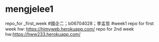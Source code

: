 # mengjelee1
repo_for _first_week
#國企二；b06704028；李孟哲
#week1
repo for first week hw: https://himyweb.herokuapp.com/
repo for 2nd week hw:https://hww233.herokuapp.com/
